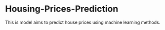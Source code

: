 # Housing-Prices-Prediction
This is model aims to predict house prices using machine learning methods.

